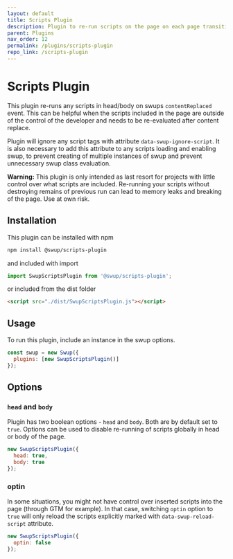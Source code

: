 ```yaml
---
layout: default
title: Scripts Plugin
description: Plugin to re-run scripts on the page on each page transition
parent: Plugins
nav_order: 12
permalink: /plugins/scripts-plugin
repo_link: /scripts-plugin
---
```


# Scripts Plugin

This plugin re-runs any scripts in head/body on swups `contentReplaced` event.
This can be helpful when the scripts included in the page are outside of the control of the developer and needs to be re-evaluated after content replace.

Plugin will ignore any script tags with attribute `data-swup-ignore-script`.
It is also necessary to add this attribute to any scripts loading and enabling swup,
to prevent creating of multiple instances of swup and prevent unnecessary swup class evaluation.

**Warning:** This plugin is only intended as last resort for projects with little control over what scripts are included.
Re-running your scripts without destroying remains of previous run can lead to memory leaks and breaking of the page.
Use at own risk.

## Installation

This plugin can be installed with npm

```bash
npm install @swup/scripts-plugin
```

and included with import

```javascript
import SwupScriptsPlugin from '@swup/scripts-plugin';
```

or included from the dist folder

```html
<script src="./dist/SwupScriptsPlugin.js"></script>
```

## Usage

To run this plugin, include an instance in the swup options.

```javascript
const swup = new Swup({
  plugins: [new SwupScriptsPlugin()]
});
```

## Options

### `head` and `body`
Plugin has two boolean options - `head` and `body`. Both are by default set to `true`.
Options can be used to disable re-running of scripts globally in head or body of the page.

```javascript
new SwupScriptsPlugin({
  head: true,
  body: true
});
```

### optin
In some situations, you might not have control over inserted scripts into the page (through GTM for example).
In that case, switching `optin` option to `true` will only reload the scripts explicitly marked with `data-swup-reload-script` attribute. 

```javascript
new SwupScriptsPlugin({
  optin: false
});
```

